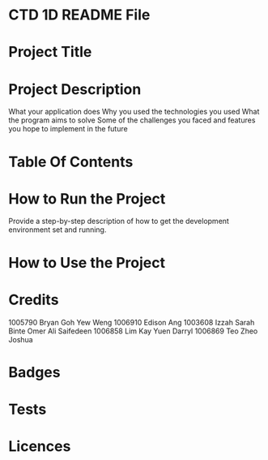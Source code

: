# CTD 1D README File

# Project Title

# Project Description

What your application does
Why you used the technologies you used
What the program aims to solve
Some of the challenges you faced and features you hope to implement in the future

# Table Of Contents

# How to Run the Project

Provide a step-by-step description of how to get the development environment set and running.

# How to Use the Project

# Credits

1005790 Bryan Goh Yew Weng
1006910 Edison Ang
1003608 Izzah Sarah Binte Omer Ali Saifedeen
1006858 Lim Kay Yuen Darryl
1006869 Teo Zheo Joshua

# Badges

# Tests

# Licences 
